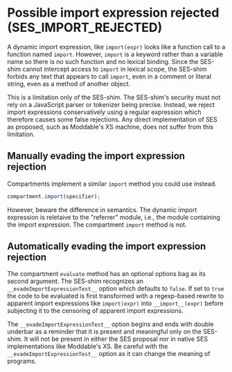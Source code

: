 # Possible import expression rejected (SES_IMPORT_REJECTED)

A dynamic import expression, like `import(expr)` looks like a function call to
a function named `import`. However, `import` is a keyword rather than a
variable name so there is no such function and no lexical binding.
Since the SES-shim cannot intercept access to `import` in lexical scope,
the SES-shim forbids any text that appears to call `import`, even in a comment
or literal string, even as a method of another object.

This is a limitation only of the SES-shim. The SES-shim's security must not rely
on a JavaScript parser or tokenizer being precise. Instead, we reject import
expressions conservatively using a regular expression which therefore causes
some false rejections. Any direct implementation of SES as proposed, such as
Moddable's XS machine, does not suffer from this limitation.

## Manually evading the import expression rejection

Compartments implement a similar `import` method you could use instead.

```js
compartment.import(specifier);
```

However, beware the difference in semantics. The dynamic import expression is
reletaive to the "referrer" module, i.e., the module containing the import
expression. The compartment `import` method is not.

## Automatically evading the import expression rejection

The compartment `evaluate` method has an optional options bag as its second
argument. The SES-shim recognizes an `__evadeImportExpressionTest__` option
which defaults to `false`. If set to `true` the code to be evaluated is first
transformed with a regexp-based rewrite to apparent import expressions like
`import(expr)` into `__import__(expr)` before subjecting it to the censoring of
apparent import expressions.

The `__evadeImportExpressionTest__` option begins and ends with double underbar
as a reminder that it is present and meaningful only on the SES-shim. It will
not be present in either the SES proposal nor in native SES implementations like
Moddable's XS. Be careful with the `__evadeImportExpressionTest__` option as it
can change the meaning of programs.
